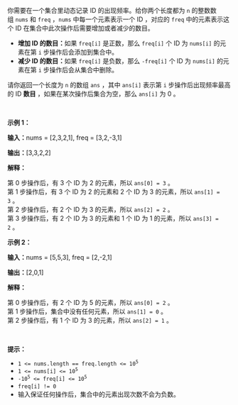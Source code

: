 <p>你需要在一个集合里动态记录 ID 的出现频率。给你两个长度都为 <code>n</code>&nbsp;的整数数组&nbsp;<code>nums</code> 和&nbsp;<code>freq</code>&nbsp;，<code>nums</code>&nbsp;中每一个元素表示一个 ID ，对应的 <code>freq</code>&nbsp;中的元素表示这个 ID 在集合中此次操作后需要增加或者减少的数目。</p>

<ul>
	<li><strong>增加 ID 的数目：</strong>如果&nbsp;<code>freq[i]</code>&nbsp;是正数，那么&nbsp;<code>freq[i]</code>&nbsp;个 ID 为&nbsp;<code>nums[i]</code>&nbsp;的元素在第 <code>i</code>&nbsp;步操作后会添加到集合中。</li>
	<li><strong>减少 ID 的数目：</strong>如果&nbsp;<code>freq[i]</code>&nbsp;是负数，那么&nbsp;<code>-freq[i]</code>&nbsp;个 ID 为&nbsp;<code>nums[i]</code>&nbsp;的元素在第 <code>i</code>&nbsp;步操作后会从集合中删除。</li>
</ul>

<p>请你返回一个长度为 <code>n</code>&nbsp;的数组 <code>ans</code>&nbsp;，其中&nbsp;<code>ans[i]</code>&nbsp;表示第 <code>i</code>&nbsp;步操作后出现频率最高的 ID <strong>数目</strong>&nbsp;，如果在某次操作后集合为空，那么 <code>ans[i]</code>&nbsp;为 0 。</p>

<p>&nbsp;</p>

<p><strong class="example">示例 1：</strong></p>

<div class="example-block">
<p><span class="example-io"><b>输入：</b>nums = [2,3,2,1], freq = [3,2,-3,1]</span></p>

<p><span class="example-io"><b>输出：</b>[3,3,2,2]</span></p>

<p><strong>解释：</strong></p>

<p>第 0 步操作后，有 3 个 ID 为 2 的元素，所以&nbsp;<code>ans[0] = 3</code>&nbsp;。<br />
第 1 步操作后，有 3 个 ID 为 2 的元素和 2 个 ID 为 3 的元素，所以&nbsp;<code>ans[1] = 3</code>&nbsp;。<br />
第 2 步操作后，有 2 个 ID 为 3 的元素，所以&nbsp;<code>ans[2] = 2</code>&nbsp;。<br />
第 3 步操作后，有 2 个 ID 为 3 的元素和 1 个 ID 为 1 的元素，所以&nbsp;<code>ans[3] = 2</code>&nbsp;。</p>
</div>

<p><strong class="example">示例 2：</strong></p>

<div class="example-block">
<p><span class="example-io"><b>输入：</b>nums = [5,5,3], freq = [2,-2,1]</span></p>

<p><span class="example-io"><b>输出：</b>[2,0,1]</span></p>

<p><strong>解释：</strong></p>

<p>第 0 步操作后，有 2 个 ID 为 5 的元素，所以&nbsp;<code>ans[0] = 2</code>&nbsp;。<br />
第 1 步操作后，集合中没有任何元素，所以&nbsp;<code>ans[1] = 0</code>&nbsp;。<br />
第 2 步操作后，有 1 个 ID 为 3 的元素，所以&nbsp;<code>ans[2] = 1</code>&nbsp;。</p>
</div>

<p>&nbsp;</p>

<p><strong>提示：</strong></p>

<ul>
	<li><code>1 &lt;= nums.length == freq.length &lt;= 10<sup>5</sup></code></li>
	<li><code>1 &lt;= nums[i] &lt;= 10<sup>5</sup></code></li>
	<li><code>-10<sup>5</sup> &lt;= freq[i] &lt;= 10<sup>5</sup></code></li>
	<li><code>freq[i] != 0</code></li>
	<li>输入保证任何操作后，集合中的元素出现次数不会为负数。</li>
</ul>
